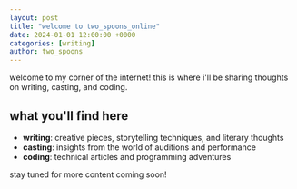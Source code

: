 ```yaml
---
layout: post
title: "welcome to two_spoons_online"
date: 2024-01-01 12:00:00 +0000
categories: [writing]
author: two_spoons
---
```


welcome to my corner of the internet! this is where i'll be sharing thoughts on writing, casting, and coding.

## what you'll find here

- **writing**: creative pieces, storytelling techniques, and literary thoughts
- **casting**: insights from the world of auditions and performance
- **coding**: technical articles and programming adventures

stay tuned for more content coming soon!
